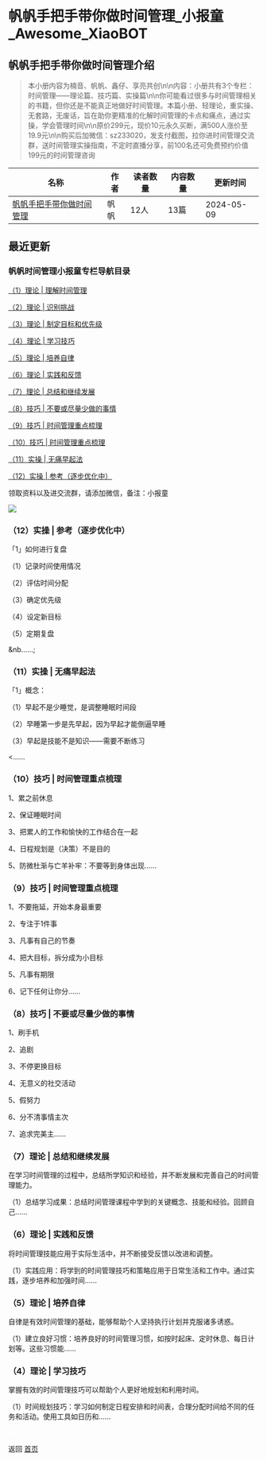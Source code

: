 # 帆帆手把手带你做时间管理_小报童_Awesome_XiaoBOT

## 帆帆手把手带你做时间管理介绍
> 本小册内容为楠音、帆帆、鑫仔、享亮共创\n\n内容：小册共有3个专栏：时间管理——理论篇、技巧篇、实操篇\n\n你可能看过很多与时间管理相关的书籍，但你还是不能真正地做好时间管理。本篇小册、轻理论，重实操、无套路，无废话，旨在助你更精准的化解时间管理的卡点和痛点，通过实操，学会管理时间\n\n原价299元，现价10元永久买断，满500人涨价至19.9元\n\n购买后加微信：sz233020，发支付截图，拉你进时间管理交流群，送时间管理实操指南，不定时直播分享，前100名还可免费预约价值199元的时间管理咨询  
  


|名称|作者|读者数量|内容数量|更新时间|
|---|---|---|---|---|
|[帆帆手把手带你做时间管理](https://xiaobot.net/p/sz233020?refer=0b133df9-27dc-423b-8101-639049001c13)|帆帆|12人|13篇|2024-05-09|

## 最近更新
### 帆帆时间管理小报童专栏导航目录

[（1）理论 | 理解时间管理](https://xiaobot.net/post/af541172-45fe-4e9a-8912-54d8dcf63cb8)

[（2）理论 | 识别挑战](https://xiaobot.net/post/ca6024fd-983e-4d48-9552-b46c0fa01128)

[（3）理论 | 制定目标和优先级](https://xiaobot.net/post/861b84ce-e199-4de8-a57e-b5cc040ae141)

[（4）理论 | 学习技巧](https://xiaobot.net/post/2d05df31-0955-4d6b-bf0d-6d4fd62eb57d)

[（5）理论 | 培养自律](https://xiaobot.net/post/f630258a-2dff-4f80-bbea-242afb0c2ce0)

[（6）理论 | 实践和反馈](https://xiaobot.net/post/f8287d25-42c5-4962-8d2a-4b16f0f45d7c)

[（7）理论 | 总结和继续发展](https://xiaobot.net/post/9d1dd7f3-17ce-4c7a-94fc-728f0f433b77)

[（8）技巧 | 不要或尽量少做的事情](https://xiaobot.net/post/699c91fe-c882-4b44-8f84-adf32a5fe714)

[（9）技巧 | 时间管理重点梳理](https://xiaobot.net/post/490d8f61-7802-4bdf-9e8d-9a8f8b9e7420)

[（10）技巧 | 时间管理重点梳理](https://xiaobot.net/post/35a1cbcc-465c-4696-babb-4b86dd4b868d)

[（11）实操 | 无痛早起法](https://xiaobot.net/post/638f3153-0fb5-4ae0-a42d-75c827c8cc56)

[（12）实操 | 参考（逐步优化中）](https://xiaobot.net/post/72e2ddc6-9422-4980-98a6-75f76945e614)

领取资料以及进交流群，请添加微信，备注：小报童

![](https://static.xiaobot.net/file/2024-05-09/504536/8321ef579b3786b9c05e1f11315c79b0.png)

### （12）实操 | 参考（逐步优化中）

「1」如何进行复盘

（1）记录时间使用情况

（2）评估时间分配

（3）确定优先级

（4）设定新目标

（5）定期复盘

&nb......;

### （11）实操 | 无痛早起法

「1」概念：

（1）早起不是少睡觉，是调整睡眠时间段

（2）早睡第一步是先早起，因为早起才能倒逼早睡

（3）早起是技能不是知识——需要不断练习

<......

### （10）技巧 | 时间管理重点梳理

1、累之前休息

2、保证睡眠时间

3、把累人的工作和愉快的工作结合在一起

4、日程规划是（决策）不是目的

5、防微杜渐与亡羊补牢：不要等到身体出现......

### （9）技巧 | 时间管理重点梳理

1、不要拖延，开始本身最重要

2、专注于1件事

3、凡事有自己的节奏

4、把大目标，拆分成为小目标

5、凡事有期限

6、记下任何让你分......

### （8）技巧 | 不要或尽量少做的事情

1、刷手机

2、追剧

3、不停更换目标

4、无意义的社交活动

5、假努力

6、分不清事情主次

7、追求完美主......

### （7）理论 | 总结和继续发展

在学习时间管理的过程中，总结所学知识和经验，并不断发展和完善自己的时间管理能力。



（1）总结学习成果：总结时间管理课程中学到的关键概念、技能和经验。回顾自己......

### （6）理论 | 实践和反馈

将时间管理技能应用于实际生活中，并不断接受反馈以改进和调整。



（1）实践应用：将学到的时间管理技巧和策略应用于日常生活和工作中。通过实践，逐步培养和加强时间......

### （5）理论 | 培养自律

自律是有效时间管理的基础，能够帮助个人坚持执行计划并克服诸多诱惑。



（1）建立良好习惯：培养良好的时间管理习惯，如按时起床、定时休息、每日计划等。这些习惯能......

### （4）理论 | 学习技巧

掌握有效的时间管理技巧可以帮助个人更好地规划和利用时间。



（1）时间规划技巧：学习如何制定日程安排和时间表，合理分配时间给不同的任务和活动。使用工具如日历和......


<a href="https://github.com/Reno9527/awesome-xiaobot" style="color: white; text-decoration: none;">awesome-xiaobot</a>

返回 [首页](../README.md)
